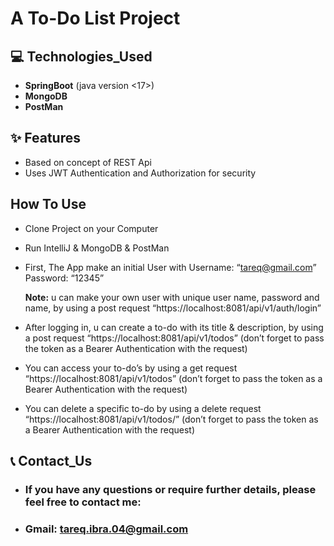 # A To-Do List Project

## 💻 Technologies_Used
- **SpringBoot** (java version <17>)
- **MongoDB**
- **PostMan**

## ✨ Features
- Based on concept of REST Api
- Uses JWT Authentication and Authorization for security 


## How To Use
- Clone Project on your Computer
- Run IntelliJ & MongoDB & PostMan
	
- First, The App make an initial User with 
    Username: “tareq@gmail.com”
    Password: “12345”

  **Note:** u can make your own user with unique user name, password and name, by using a post request
“https://localhost:8081/api/v1/auth/login”

- After logging in, u can create a to-do with its title & description, by using a post request
“https://localhost:8081/api/v1/todos” (don’t forget to pass the token as a Bearer Authentication with the request)

- You can access your to-do’s by using a get request 
“https://localhost:8081/api/v1/todos” (don’t forget to pass the token as a Bearer Authentication with the request)

- You can delete a specific to-do by using a delete request 
“https://localhost:8081/api/v1/todos/<id>”
(don’t forget to pass the token as a Bearer Authentication with the request)

## 📞 Contact_Us
- ### If you have any questions or require further details, please feel free to contact me: 
- ### Gmail: tareq.ibra.04@gmail.com
